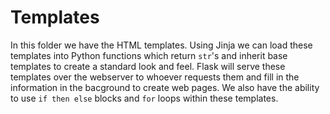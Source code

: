 # Templates
In this folder we have the HTML templates. Using Jinja we can load these templates into Python functions which return `str`'s and inherit base templates to create a standard look and feel. Flask will serve these templates over the webserver to whoever requests them and fill in the information in the bacground to create web pages. We also have the ability to use `if then else` blocks and `for` loops within these templates.
